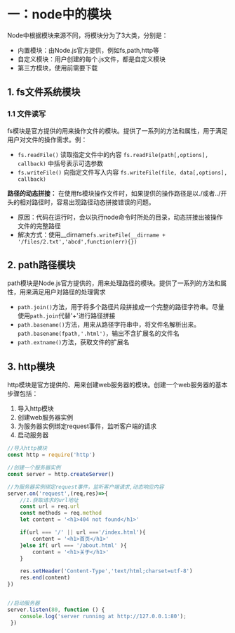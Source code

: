 # 一：node中的模块
Node中根据模块来源不同，将模块分为了3大类，分别是：
- 内置模块：由Node.js官方提供，例如fs,path,http等
- 自定义模块：用户创建的每个.js文件，都是自定义模块
- 第三方模块，使用前需要下载
## 1. fs文件系统模块

### 1.1 文件读写
fs模块是官方提供的用来操作文件的模块。提供了一系列的方法和属性，用于满足用户对文件的操作需求。例：
- `fs.readFile()` 读取指定文件中的内容  `fs.readFile(path[,options], callback)`  中括号表示可选参数
- `fs.writeFile()` 向指定文件写入内容  `fs.writeFile(file, data[,options], callback)`

**路径的动态拼接：**
在使用fs模块操作文件时，如果提供的操作路径是以./或者../开头的相对路径时，容易出现路径动态拼接错误的问题。
- 原因：代码在运行时，会以执行node命令时所处的目录，动态拼接出被操作文件的完整路径
- 解决方式：使用__dirname`fs.writeFile(__dirname +  '/files/2.txt','abcd',function(err){})`


## 2. path路径模块
path模块是Node.js官方提供的，用来处理路径的模块。提供了一系列的方法和属性，用来满足用户对路径的处理需求
- `path.join()`方法，用于将多个路径片段拼接成一个完整的路径字符串。尽量使用`path.join`代替'+'进行路径拼接
- `path.basename()`方法，用来从路径字符串中，将文件名解析出来。`path.basename(fpath,'.html')`，输出不含扩展名的文件名
- `path.extname()`方法，获取文件的扩展名

## 3. http模块
http模块是官方提供的、用来创建web服务器的模块。创建一个web服务器的基本步骤包括：
1. 导入http模块
2. 创建web服务器实例
3. 为服务器实例绑定request事件，监听客户端的请求
4. 启动服务器
``` js
//导入http模块
const http = require('http')

//创建一个服务器实例
const server = http.createServer()

//为服务器实例绑定request事件，监听客户端请求,动态响应内容
server.on('request',(req,res)=>{
    //1.获取请求的url地址
    const url = req.url
    const methods = req.method
    let content = '<h1>404 not found</h1>'

    if(url === '/' || url ==='/index.html'){
        content = '<h1>首页</h1>'
    }else if( url === '/about.html' ){
        content = '<h1>关于</h1>'
    }

    res.setHeader('Content-Type','text/html;charset=utf-8')
    res.end(content)
})


//启动服务器
server.listen(80, function () { 
    console.log('server running at http://127.0.0.1:80');
 })
```
